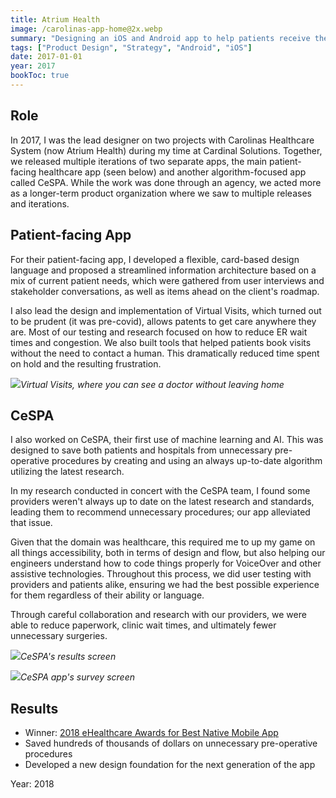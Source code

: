 ```yaml
---
title: Atrium Health
image: /carolinas-app-home@2x.webp
summary: "Designing an iOS and Android app to help patients receive the best care."
tags: ["Product Design", "Strategy", "Android", "iOS"]
date: 2017-01-01
year: 2017
bookToc: true
---
```


## Role
In 2017, I was the lead designer on two projects with Carolinas Healthcare System (now Atrium Health) during my time at Cardinal Solutions. Together, we released multiple iterations of two separate apps, the main patient-facing healthcare app (seen below) and another algorithm-focused app called CeSPA. While the work was done through an agency, we acted more as a longer-term product organization where we saw to multiple releases and iterations.

## Patient-facing App

For their patient-facing app, I developed a flexible, card-based design language and proposed a streamlined information architecture based on a mix of current patient needs, which were gathered from user interviews and stakeholder conversations, as well as items ahead on the client's roadmap.

I also lead the design and implementation of Virtual Visits, which turned out to be prudent (it was pre-covid), allows patents to get care anywhere they are. Most of our testing and research focused on how to reduce ER wait times and congestion. We also built tools that helped patients book visits without the need to contact a human. This dramatically reduced time spent on hold and the resulting frustration.

![](/vv-home@2x.webp)*Virtual Visits, where you can see a doctor without leaving home*

## CeSPA

I also worked on CeSPA, their first use of machine learning and AI. This was designed to save both patients and hospitals from unnecessary pre-operative procedures by creating and using an always up-to-date algorithm utilizing the latest research.

In my research conducted in concert with the CeSPA team, I found some providers weren't always up to date on the latest research and standards, leading them to recommend unnecessary procedures; our app alleviated that issue.

Given that the domain was healthcare, this required me to up my game on all things accessibility, both in terms of design and flow, but also helping our engineers understand how to code things properly for VoiceOver and other assistive technologies. Throughout this process, we did user testing with providers and patients alike, ensuring we had the best possible experience for them regardless of their ability or language.

Through careful collaboration and research with our providers, we were able to reduce paperwork, clinic wait times, and ultimately fewer unnecessary surgeries.

![](/cespa-results@2x.webp)*CeSPA's results screen*

![](/cespa-survey@2x.webp)*CeSPA app's survey screen*

## Results

- Winner: [2018 eHealthcare Awards for Best Native Mobile App](https://ehealthcareawards.com/2018-winners/best-native-mobile-app/)
- Saved hundreds of thousands of dollars on unnecessary pre-operative procedures
- Developed a new design foundation for the next generation of the app

Year: 2018
